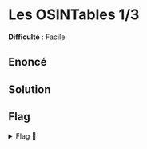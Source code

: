 # Les OSINTables 1/3

**Difficulté** : Facile

## Enoncé


## Solution


## Flag

<details>
<summary> Flag 🚩</summary>

```
404CTF{83_rue_victor_hugo_vergeze}
```